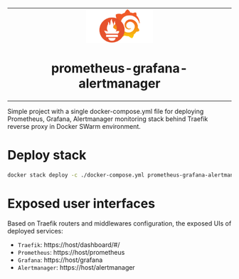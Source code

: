 <table align="center"><tr><td align="center" width="9999">
<img src="icons/prometheus_grafana_logo.png" align="center" width="150" alt="Docker icon">

# prometheus-grafana-alertmanager

</td></tr></table>

Simple project with a single docker-compose.yml file for deploying Prometheus, Grafana, Alertmanager monitoring stack
behind Traefik reverse proxy in Docker SWarm environment.

# Deploy stack

```sh
docker stack deploy -c ./docker-compose.yml prometheus-grafana-alertmanager
```

# Exposed user interfaces

Based on Traefik routers and middlewares configuration, the exposed UIs of deployed services:
- `Traefik`: https\://host/dashboard/#/
- `Prometheus`: https\://host/prometheus
- `Grafana`: https\://host/grafana
- `Alertmanager`: https\://host/alertmanager

